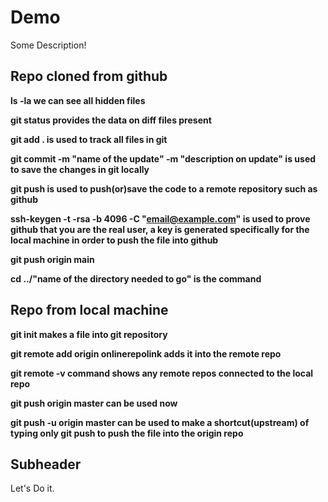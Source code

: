 # Demo

Some Description!
## Repo cloned from github

**ls -la we can see all hidden files**

**git status provides the data on diff files present**

**git add . is used to track all files in git**

**git commit -m "name of the update" -m "description on update" is used to save the changes in git locally**

**git push is used to push(or)save the code to a remote repository such as github**

**ssh-keygen -t -rsa -b 4096 -C "email@example.com" is used to prove github that you are the real user, a key is generated specifically for the local machine in order to push the file into github** 

**git push origin main**

**cd ../"name of the directory needed to go" is the command**



## Repo from local machine

**git init makes a file into git repository**

**git remote add origin onlinerepolink adds it into the remote repo**

**git remote -v command shows any remote repos connected to the local repo**

**git push origin master can be used now**

**git push -u origin master can be used to make a shortcut(upstream) of typing only git push to push the file into the origin repo**

## Subheader

Let's Do it.